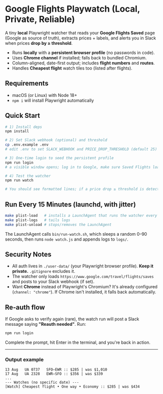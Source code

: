 # Google Flights Playwatch (Local, Private, Reliable)

A tiny **local** Playwright watcher that reads your **Google Flights Saved** page (Google as source of truth),
extracts prices + labels, and alerts you in Slack when prices **drop by ≥ threshold**.

- Runs **locally** with a **persistent browser profile** (no passwords in code).
- Uses **Chrome channel** if installed; falls back to bundled Chromium.
- Column-aligned, date-first output; includes **flight numbers** and **routes**.
- Handles **Cheapest flight** watch tiles too (listed after flights).

## Requirements
- macOS (or Linux) with Node 18+
- `npm i` will install Playwright automatically

## Quick Start

```bash
# 1) Install deps
npm install

# 2) Set Slack webhook (optional) and threshold
cp .env.example .env
# edit .env to set SLACK_WEBHOOK and PRICE_DROP_THRESHOLD (default 25)

# 3) One-time login to seed the persistent profile
npm run login
# a visible window opens; log in to Google, make sure Saved Flights loads; press Enter in the terminal to save the profile

# 4) Test the watcher
npm run watch

# You should see formatted lines; if a price drop ≥ threshold is detected, it posts to Slack.
```

## Run Every 15 Minutes (launchd, with jitter)

```bash
make plist-load   # installs a LaunchAgent that runs the watcher every 15 min with 0–90s jitter
make plist-logs   # tails logs
make plist-unload # stops/removes the LaunchAgent
```

The LaunchAgent calls `bin/run-watch.sh`, which sleeps a random 0–90 seconds, then runs `node watch.js` and appends logs to `logs/`.

## Security Notes
- All auth lives in `./user-data/` (your Playwright browser profile). **Keep it private.** `.gitignore` excludes it.
- The watcher only loads `https://www.google.com/travel/flights/saves` and posts to your Slack webhook (if set).
- Want **Chrome** instead of Playwright's Chromium? It's already configured (`channel: "chrome"`). If Chrome isn't installed, it falls back automatically.

## Re‑auth flow
If Google asks to verify again (rare), the watch run will post a Slack message saying **"Reauth needed"**.
Run:
```bash
npm run login
```
Complete the prompt, hit Enter in the terminal, and you're back in action.

---

### Output example
```
13 Aug   UA 0737   SFO–EWR :: $285 | was $1,010
17 Aug   UA 2328   EWR–SFO :: $356 | was $339
...
--- Watches (no specific date) ---
[Watch] Cheapest flight • One way • Economy :: $285 | was $434
```

